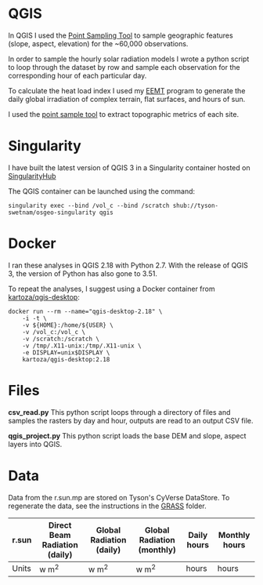 # QGIS

In QGIS I used the [Point Sampling Tool](https://plugins.qgis.org/plugins/pointsamplingtool/) to sample geographic features (slope, aspect, elevation) for the ~60,000 observations. 

In order to sample the hourly solar radiation models I wrote a python script to loop through the dataset by row and sample each observation for the corresponding hour of each particular day.

To calculate the heat load index I used my [EEMT](https://github.com/cyverse-gis/eemt) program to generate the daily global irradiation of complex terrain, flat surfaces, and hours of sun.

I used the [point sample tool](https://pvanb.wordpress.com/2010/02/15/sampling-raster-values-at-point-locations-in-qgis/) to extract topographic metrics of each site.

# Singularity

I have built the latest version of QGIS 3 in a Singularity container hosted on [SingularityHub](https://www.singularity-hub.org/collections/567)

The QGIS container can be launched using the command:

```
singularity exec --bind /vol_c --bind /scratch shub://tyson-swetnam/osgeo-singularity qgis
```

# Docker

I ran these analyses in QGIS 2.18 with Python 2.7. With the release of QGIS 3, the version of Python has also gone to 3.51.

To repeat the analyses, I suggest using a Docker container from [kartoza/qgis-desktop](https://hub.docker.com/r/kartoza/qgis-desktop/):

```
docker run --rm --name="qgis-desktop-2.18" \
	-i -t \
	-v ${HOME}:/home/${USER} \
	-v /vol_c:/vol_c \
	-v /scratch:/scratch \
	-v /tmp/.X11-unix:/tmp/.X11-unix \
	-e DISPLAY=unix$DISPLAY \
	kartoza/qgis-desktop:2.18 
```

# Files

**csv_read.py** This python script loops through a directory of files and samples the rasters by day and hour, outputs are read to an output CSV file.

**qgis_project.py** This python script loads the base DEM and slope, aspect layers into QGIS. 

# Data

Data from the r.sun.mp are stored on Tyson's CyVerse DataStore. To regenerate the data, see the instructions in the [GRASS](../grass) folder. 

|r.sun|Direct Beam Radiation (daily)|Global Radiation (daily)|Global Radiation (monthly)|Daily hours| Monthly hours|
|-----|-----------------------------|------------------------|--------------------------|-----------|--------------|
|Units| w m<sup>2<sup> | w m<sup>2<sup> | w m<sup>2<sup> | hours | hours |
